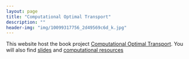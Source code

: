 ```yaml
---
layout: page
title: "Computational Optimal Transport"
description: ""
header-img: "img/10099317756_2d49569c6d_k.jpg"
---
```


This website host the book project [Computational Optimal Transport](../book/). You will also find [slides](../slides/) and [computational resources](../resources/)
